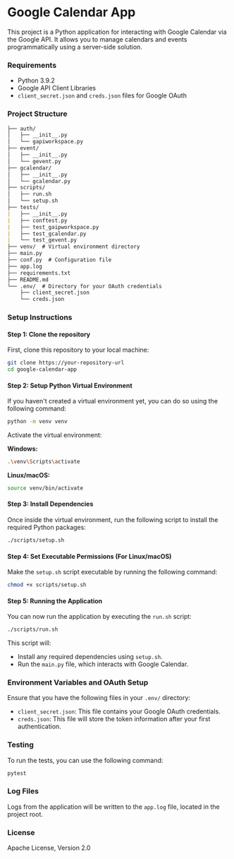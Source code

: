 

Google Calendar App
=====================

This project is a Python application for interacting with Google Calendar via the Google API. It allows you to manage calendars and events programmatically using a server-side solution.

### Requirements

* Python 3.9.2
* Google API Client Libraries
* `client_secret.json` and `creds.json` files for Google OAuth

### Project Structure

```markdown
├── auth/
│   ├── __init__.py
│   └── gapiworkspace.py
├── event/
│   ├── __init__.py
│   └── gevent.py
├── gcalendar/
│   ├── __init__.py
│   └── gcalendar.py
├── scripts/
│   ├── run.sh
│   └── setup.sh
├── tests/
|   ├── __init__.py
|   ├── conftest.py
|   ├── test_gaipworkspace.py
|   ├── test_gcalendar.py
|   └── test_gevent.py
├── venv/  # Virtual environment directory
├── main.py
├── conf.py  # Configuration file
├── app.log
├── requirements.txt
├── README.md
└── .env/  # Directory for your OAuth credentials
    ├── client_secret.json
    └── creds.json
```

### Setup Instructions

#### Step 1: Clone the repository

First, clone this repository to your local machine:

```bash
git clone https://your-repository-url
cd google-calendar-app
```

#### Step 2: Setup Python Virtual Environment

If you haven't created a virtual environment yet, you can do so using the following command:

```bash
python -m venv venv
```

Activate the virtual environment:

**Windows:**

```bash
.\venv\Scripts\activate
```

**Linux/macOS:**

```bash
source venv/bin/activate
```

#### Step 3: Install Dependencies

Once inside the virtual environment, run the following script to install the required Python packages:

```bash
./scripts/setup.sh
```

#### Step 4: Set Executable Permissions (For Linux/macOS)

Make the `setup.sh` script executable by running the following command:

```bash
chmod +x scripts/setup.sh
```

#### Step 5: Running the Application

You can now run the application by executing the `run.sh` script:

```bash
./scripts/run.sh
```

This script will:

* Install any required dependencies using `setup.sh`.
* Run the `main.py` file, which interacts with Google Calendar.

### Environment Variables and OAuth Setup

Ensure that you have the following files in your `.env/` directory:

* `client_secret.json`: This file contains your Google OAuth credentials.
* `creds.json`: This file will store the token information after your first authentication.

### Testing

To run the tests, you can use the following command:

```bash
pytest
```

### Log Files

Logs from the application will be written to the `app.log` file, located in the project root.

### License

Apache License, Version 2.0